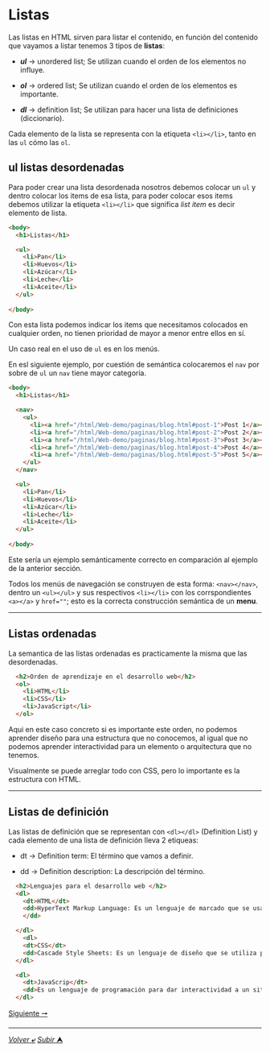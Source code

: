 # Listas
Las listas en HTML sirven para listar el contenido, en función del contenido que vayamos a listar tenemos 3 tipos de **listas**:

* ***ul*** -> unordered list; Se utilizan cuando el orden de los elementos no influye.

* ***ol*** -> ordered list; Se utilizan cuando el orden de los elementos es importante.

* ***dl*** -> definition list; Se utilizan para hacer una lista de definiciones (diccionario).

Cada elemento de la lista se representa con la etiqueta `<li></li>`, tanto en las `ul` cómo las `ol`.

## ul listas desordenadas

Para poder crear una lista desordenada nosotros debemos colocar un `ul` y dentro colocar los items de esa lista, para poder colocar esos items debemos utilizar la etiqueta `<li></li>` que significa *list item* es decir elemento de lista.

~~~html
<body>
  <h1>Listas</h1>

  <ul>
    <li>Pan</li>
    <li>Huevos</li>
    <li>Azúcar</li>
    <li>Leche</li>
    <li>Aceite</li>
  </ul>
  
</body>
~~~
Con esta lista podemos indicar los items que necesitamos colocados en cualquier orden, no tienen prioridad de mayor a menor entre ellos en sí.

Un caso real en el uso de `ul` es en los menús.

En esl siguiente ejemplo, por cuestión de semántica colocaremos el `nav` por sobre de `ul` un `nav` tiene mayor categoría.

~~~html
<body>
  <h1>Listas</h1>

  <nav>
    <ul>
      <li><a href="/html/Web-demo/paginas/blog.html#post-1">Post 1</a></li>
      <li><a href="/html/Web-demo/paginas/blog.html#post-2">Post 2</a></li>
      <li><a href="/html/Web-demo/paginas/blog.html#post-3">Post 3</a></li>
      <li><a href="/html/Web-demo/paginas/blog.html#post-4">Post 4</a></li>
      <li><a href="/html/Web-demo/paginas/blog.html#post-5">Post 5</a></li>
    </ul>
  </nav>

  <ul>
    <li>Pan</li>
    <li>Huevos</li>
    <li>Azúcar</li>
    <li>Leche</li>
    <li>Aceite</li>
  </ul>
  
</body>
~~~
Este sería un ejemplo semánticamente correcto en comparación al ejemplo de la anterior sección.

Todos los menús de navegación se construyen de esta forma: `<nav></nav>`, dentro un `<ul></ul>` y sus respectivos `<li></li>` con los corrspondientes `<a></a>` y `href=""`; esto es la correcta construcción semántica de un **menu**.

---

## Listas ordenadas

La semantica de las listas ordenadas es practicamente la misma que las desordenadas.

~~~html
  <h2>Orden de aprendizaje en el desarrollo web</h2>
  <ol>
    <li>HTML</li>
    <li>CSS</li>
    <li>JavaScript</li>
  </ol>
~~~

Aqui en este caso concreto si es importante este orden, no podemos aprender diseño para una estructura que no conocemos, al igual que no podemos aprender interactividad para un elemento o arquitectura que no tenemos.

Visualmente se puede arreglar todo con CSS, pero lo importante es la estructura con HTML.

---
## Listas de definición

Las listas de definición que se representan con `<dl></dl>` (Definition List) y cada elemento de una lista de definición lleva 2 etiqueas:

* dt -> Definition term: El término que vamos a definir.

* dd -> Definition description: La descripción del término.

~~~HTML
  <h2>Lenguajes para el desarrollo web </h2>
  <dl>
    <dt>HTML</dt>
    <dd>HyperText Markup Language: Es un lenguaje de marcado que se usa para estructurar datos en una página web.
    </dd>

  </dl>
    <dl>
    <dt>CSS</dt>
    <dd>Cascade Style Sheets: Es un lenguaje de diseño que se utiliza para dar estilos a HTML.</dd>
  </dl>

  <dl>
    <dt>JavaScrip</dt>
    <dd>Es un lenguaje de programación para dar interactividad a un sitio web.</dd>
  </dl>
~~~

[Siguiente **&#129042;**](/markdown/016_Listas_Anidadas_Y_Atributos.md "")

---
[*Volver* **&ldca;**](/markdown/README.md "Ir a Readme") [*Subir* **&#11165;**](# "Ir al título")